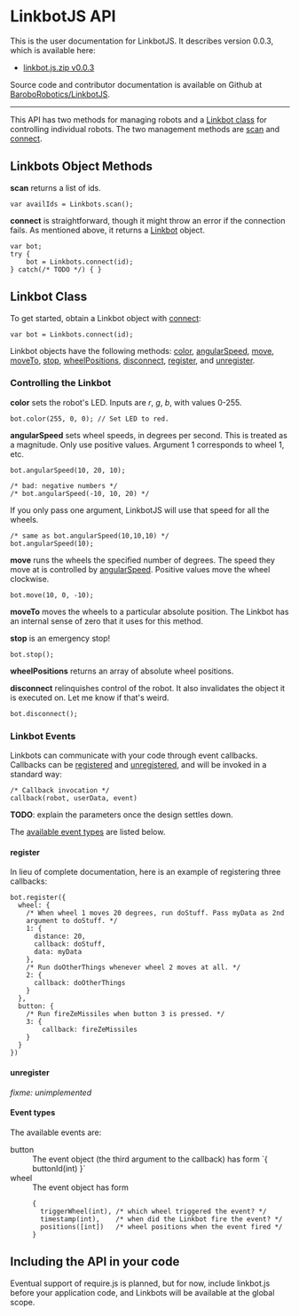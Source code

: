 # LinkbotJS API

This is the user documentation for LinkbotJS. It describes version 0.0.3,
which is available here:

* <a href="linkbot.js.zip">linkbot.js.zip v0.0.3</a>

Source code and contributor documentation is available on Github at
<a target=_new href="https://github.com/BaroboRobotics/LinkbotJS">BaroboRobotics/LinkbotJS</a>.

-----------

This API has two methods for managing robots and a
<a href="#linkbot">Linkbot class</a>
for controlling individual robots. The two management methods are
<a href="#scan">scan</a> and
<a href="#connect">connect</a>.

<a id="Linkbots"></a>
## Linkbots Object Methods

<a id=scan></a>
**scan** returns a list of ids.

    var availIds = Linkbots.scan();

<a id=connect></a>
**connect** is straightforward, though it might throw an error if the
connection fails. As mentioned above, it returns a <a
href="#linkbot">Linkbot</a> object.

    var bot;
    try {
        bot = Linkbots.connect(id);
    } catch(/* TODO */) { }

<a id="linkbot"></a>
## Linkbot Class

To get started, obtain a Linkbot object with
<a href="#connect">connect</a>:

    var bot = Linkbots.connect(id);

Linkbot objects have the following methods:
<a href="#color">color</a>,
<a href="#angSpeed">angularSpeed</a>,
<a href="#move">move</a>,
<a href="#moveTo">moveTo</a>,
<a href="#stop">stop</a>,
<a href="#wheelPositions">wheelPositions</a>,
<a href="#disconnect">disconnect</a>,
<a href="#register">register</a>, and
<a href="#unregister">unregister</a>.

### Controlling the Linkbot

<a id="color"></a>
**color** sets the robot's LED. Inputs are *r*, *g*, *b*, with values
0-255.

    bot.color(255, 0, 0); // Set LED to red.

<a id=angSpeed></a>
**angularSpeed**
sets wheel speeds, in degrees per second. This is treated as a magnitude.
Only use positive values. Argument 1 corresponds to wheel 1, etc.

    bot.angularSpeed(10, 20, 10);

    /* bad: negative numbers */
    /* bot.angularSpeed(-10, 10, 20) */

If you only pass one argument, LinkbotJS will use that speed for all the
wheels.

    /* same as bot.angularSpeed(10,10,10) */
    bot.angularSpeed(10);

<a id=move></a>
**move**
runs the wheels the specified number of degrees. The speed they move at is
controlled by <a href="#angSpeed">angularSpeed</a>. Positive values move
the wheel clockwise.

    bot.move(10, 0, -10);

<a id=moveTo></a>
**moveTo**
moves the wheels to a particular absolute position. The Linkbot has an
internal sense of zero that it uses for this method.

<a id=stop></a>
**stop**
is an emergency stop!

    bot.stop();

<a id=wheelPositions></a>
**wheelPositions**
returns an array of absolute wheel positions.

<a id=disconnect></a>
**disconnect**
relinquishes control of the robot. It also invalidates the object it is
executed on. Let me know if that's weird.

    bot.disconnect();

### Linkbot Events

Linkbots can communicate with your code through event callbacks. Callbacks can
be
<a href='#register'>registered</a>
and
<a href='#unregister'>unregistered</a>, and will be invoked in a standard
way:

    /* Callback invocation */
    callback(robot, userData, event)

**TODO**: explain the parameters once the design settles down.

The <a href="#eventTypes">available event types</a> are listed below.

<a id="register"></a>
#### register

In lieu of complete documentation, here is an example of registering three
callbacks:

    bot.register({
      wheel: {
        /* When wheel 1 moves 20 degrees, run doStuff. Pass myData as 2nd
        argument to doStuff. */
        1: {
          distance: 20,
          callback: doStuff,
          data: myData
        },
        /* Run doOtherThings whenever wheel 2 moves at all. */
        2: {
          callback: doOtherThings
        }
      },
      button: {
        /* Run fireZeMissiles when button 3 is pressed. */
        3: {
            callback: fireZeMissiles
        }
      }
    })

<a id="unregister"></a>
#### unregister
*fixme: unimplemented*

<a id="eventTypes"></a>
#### Event types
The available events are:

<dl>
<a id="button"></a>
<dt>button</dt>
<dd>
The event object (the third argument to the callback) has form `{ buttonId(int) }`
</dd>
<a id="wheel"></a>
<dt>wheel</dt>
<dd>
The event object has form

    {
      triggerWheel(int), /* which wheel triggered the event? */
      timestamp(int),    /* when did the Linkbot fire the event? */
      positions([int])   /* wheel positions when the event fired */
    }

</dd>
</dl>


## Including the API in your code

Eventual support of require.js is planned, but for now, include linkbot.js
before your application code, and Linkbots will be available at the
global scope.